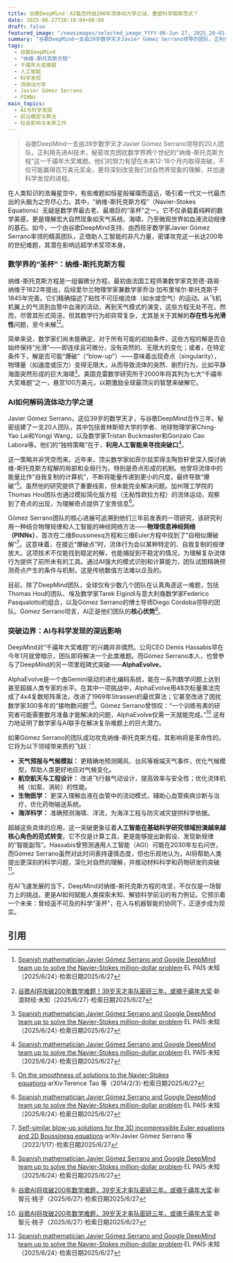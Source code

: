 ```yaml
---
title: 谷歌DeepMind：AI能否终结200年流体动力学之谜，重塑科学探索范式？
date: 2025-06-27T20:10:04+08:00
draft: false
featured_image: "/newsimages/selected_image_YYYY-06-Jun 27, 2025_20-01-28-989.jpg"
summary: "谷歌DeepMind一支由39岁数学天才Javier Gómez Serrano领导的团队，正利用先进AI技术密研三年，试图攻克200年未解的“纳维-斯托克斯方程”这一千禧年大奖难题。他们通过物理信息神经网络（PINNs）等技术，在相关方程中找到了“自相似爆破解”，有望在未来12-18个月内取得突破，这将深刻改变我们对流体动力学的理解，并加速物理、工程和生物医学等领域的科学发现进程。"
tags: 
  - 谷歌DeepMind
  - "纳维-斯托克斯方程"
  - 千禧年大奖难题
  - 人工智能
  - 科学发现
  - 流体动力学
  - Javier Gómez Serrano
  - PINNs
main_topics: 
  - AI与科学发现
  - 前沿模型与算法
  - 社会影响与未来工作
---
```


> 谷歌DeepMind一支由39岁数学天才Javier Gómez Serrano领导的20人团队，正利用先进AI技术，秘密攻克困扰数学界两个世纪的“纳维-斯托克斯方程”这一千禧年大奖难题。他们的努力有望在未来12-18个月内取得突破，不仅可能赢得百万美元奖金，更将深刻改变我们对自然界现象的理解，并加速科学发现的进程。

在人类知识的浩瀚星空中，有些难题如恒星般璀璨而遥远，吸引着一代又一代最杰出的头脑为之穷尽心力。其中，“纳维-斯托克斯方程”（Navier-Stokes Equations）无疑是数学界最古老、最艰巨的“圣杯”之一。它不仅承载着纯粹的数学美感，更是理解宏大自然现象如天气系统、海啸，乃至微观世界如血液流动规律的基石。如今，一个由谷歌DeepMind支持、由西班牙数学家Javier Gómez Serrano率领的精英团队，正借助人工智能的非凡力量，密谋攻克这一长达200年的世纪难题，其潜在影响远超学术奖项本身。

### 数学界的“圣杯”：纳维-斯托克斯方程

纳维-斯托克斯方程是一组偏微分方程，最初由法国工程师兼数学家克劳德-路易·纳维于1822年提出，后经爱尔兰物理学家兼数学家乔治·加布里埃尔·斯托克斯于1845年完善。它们精确描述了粘性不可压缩流体（如水或空气）的运动。从飞机机翼上的气流到血管中血液的流动，再到天气模式的演变，这些方程无处不在。然而，尽管其形式简洁，但其数学行为却异常复杂，尤其是关于其解的**存在性与光滑性**问题，至今未解[^1][^2]。

简单来说，数学家们尚未能确定，对于所有可能的初始条件，这些方程的解是否会始终保持“光滑”——即连续且可微分，没有突然的、无限大的变化；或者，在特定条件下，解是否可能“爆破”（“blow-up”）——意味着出现奇点（singularity），物理量（如速度或压力）变得无限大，从而导致流体的突然、剧烈行为，比如平静海面突然形成的巨大海啸[^1]。美国克雷数学研究所于2000年将其列为七大“千禧年大奖难题”之一，悬赏100万美元，以期激励全球最顶尖的智慧来破解它。

### AI如何解码流体动力学之谜

Javier Gómez Serrano，这位39岁的数学天才，与谷歌DeepMind合作三年，秘密组建了一支20人团队，其中包括普林斯顿大学的学者、地球物理学家Ching-Yao Lai和Yongji Wang，以及数学家Tristan Buckmaster和Gonzalo Cao Labora等。他们的“独特策略”在于，**利用人工智能来寻找突破口**[^1]。

这一策略并非凭空而来。近年来，顶尖数学家如菲尔兹奖得主陶哲轩曾深入探讨纳维-斯托克斯方程解的局部和全局行为，特别是奇点形成的机制。他曾将流体中的能量比作“自我复制的计算机”，不断将能量传递到更小的尺度，最终导致“爆破”[^3]。虽然他的研究提供了重要线索，但未能完全解决问题。加州理工学院的Thomas Hou团队也通过模拟简化版方程（无粘性欧拉方程）的流体运动，观察到了奇点的出现，为理解奇点提供了宝贵信息[^1]。

Gómez Serrano团队的核心进展可追溯到他们三年前发表的一项研究，该研究利用一种结合物理规律和人工智能的神经网络方法——**物理信息神经网络（PINNs）**，首次在二维Boussinesq方程和三维Euler方程中找到了“自相似爆破解”[^4]。这意味着，在接近“爆破点”时，流体行为会以某种特定的、自我复制的规律放大。这项技术不仅能找到稳定的解，也能捕捉到不稳定的情况，为理解复杂流体行为提供了前所未有的工具。通过AI强大的模式识别和计算能力，团队试图精确预测奇点产生的条件与机制，这是传统数值方法难以企及的。

目前，除了DeepMind团队，全球仅有少数几个团队在认真角逐这一难题，包括Thomas Hou的团队、埃及数学家Tarek Elgindi与意大利裔数学家Federico Pasqualotto的组合，以及Gómez Serrano的博士导师Diego Córdoba领导的团队。Gómez Serrano坦言，AI正是他们团队的**核心优势**[^1]。

### 突破边界：AI与科学发现的深远影响

DeepMind对“千禧年大奖难题”的兴趣并非偶然。公司CEO Demis Hassabis早在今年1月就曾暗示，团队即将解决一个此类难题。而Gómez Serrano本人，也曾参与了DeepMind的另一项里程碑式突破——**AlphaEvolve**。

AlphaEvolve是一个由Gemini驱动的进化编码系统，能在一系列数学问题上达到甚至超越人类专家的水平。在其中一项挑战中，AlphaEvolve用48次标量乘法完成了4x4复数矩阵乘法，改进了1969年Strassen的最优算法；它甚至改进了困扰数学家300多年的“接吻数问题”[^5]。Gómez Serrano曾惊叹：“一个训练有素的研究者可能需要数月准备才能解决的问题，AlphaEvolve仅需一天就能完成。”[^5] 这有力地证明了数学家与AI联手在解决复杂难题上的巨大潜力。

如果Gómez Serrano的团队成功攻克纳维-斯托克斯方程，其影响将是革命性的。它将为以下领域带来质的飞跃：

*   **天气预报与气候模拟：** 更精确地预测飓风、台风等极端天气事件，优化气候模型，帮助人类更好地应对气候变化。
*   **航空航天与工程设计：** 改进飞行器气动设计，提高效率与安全性；优化流体机械（如泵、涡轮）的性能。
*   **生物医学：** 更深入理解血液在血管中的流动模式，辅助心血管疾病诊断与治疗，优化药物输送系统。
*   **海洋科学：** 准确预测海啸、洋流，为海洋工程与防灾减灾提供科学依据。

超越这些具体的应用，这一突破更象征着**人工智能在基础科学研究领域扮演越来越核心角色的范式转变**。它不仅是计算工具，更是能够提出新假设、发现新规律的“智能副驾”。Hassabis曾预测通用人工智能（AGI）可能在2030年左右问世，而Gómez Serrano虽然对此时间表持谨慎态度，但也乐观地认为，AI将帮助人类提出更深刻的科学问题，深化对自然的理解，并推动材料科学和药物研发的突破[^1]。

在AI飞速发展的当下，DeepMind对纳维-斯托克斯方程的攻坚，不仅仅是一场智力上的挑战，更是AI如何赋能人类探索未知、解锁科学前沿的有力例证。它预示着一个未来：曾经遥不可及的科学“圣杯”，在人与机器智能的协同下，正逐步成为现实。

## 引用

[^1]: [Spanish mathematician Javier Gómez Serrano and Google DeepMind team up to solve the Navier-Stokes million-dollar problem](https://english.elpais.com/science-tech/2025-06-24/spanish-mathematician-javier-gomez-serrano-and-google-deepmind-team-up-to-solve-the-navier-stokes-million-dollar-problem.html)·EL PAÍS·未知（2025/6/24）·检索日期2025/6/27
[^2]: [谷歌AI将攻破200年数学难题！39岁天才率队密研三年，或摘千禧年大奖](https://finance.sina.com.cn/tech/csj/2025-06-27/doc-infcparh3809632.shtml)·新浪财经·未知（2025/6/27）·检索日期2025/6/27
[^3]: [On the smoothness of solutions to the Navier-Stokes equations](https://arxiv.org/pdf/1402.0290v2)·arXiv·Terence Tao 等（2014/2/3）·检索日期2025/6/27
[^4]: [Self-similar blow-up solutions for the 3D incompressible Euler equations and 2D Boussinesq equations](https://arxiv.org/pdf/2201.06780)·arXiv·Javier Gómez Serrano 等（2022/1/17）·检索日期2025/6/27
[^5]: [谷歌AI将攻破200年数学难题，39岁天才率队密研三年，或摘千禧年大奖](https://mp.weixin.qq.com/s?__biz=MzI3MTA0MTk1MA==&mid=2652605042&idx=1&sn=74a3b503e5db760d39065df6523852a1&chksm=f07252555eca1b6882e2be1b873380e43544373b50e59e238cea2cff372369c9b28abcd23bb1&scene=0&xtrack=1#rd)·新智元·桃子（2025/6/27）·检索日期2025/6/27
